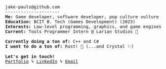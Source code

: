 <pre>
jake-pauls@github.com
---------------------
<b>Me:</b> Game developer, software developer, pop culture vulture
<b>Education:</b> BCIT B. Tech (Games Development) (2023)
<b>Interests:</b> Low-level programming, graphics, and game engines!
<b>Current:</b> Tools Programmer Intern @ Larian Studios 🚀

<b>Currently doing a ton of:</b> C++ and C#
<b>I want to do a ton of:</b> Rust! 🦀 (...and Crystal ✨)

<b>Let's get in touch!</b>
<a href="https://jakepauls.dev">Portfolio</a> ϟ <a href="https://linkedin.com/in/jake-pauls/">LinkedIn</a> ϟ <a href="mailto:jakepauls99@gmail.com">Email</a>
</pre>
